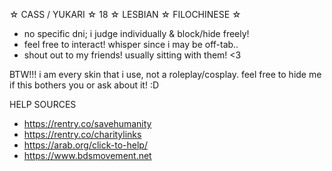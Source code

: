 ☆ CASS / YUKARI ☆ 18 ☆ LESBIAN ☆ FILOCHINESE ☆ 
- no specific dni; i judge individually & block/hide freely!
- feel free to interact! whisper since i may be off-tab..
- shout out to my friends! usually sitting with them! <3

BTW!!! i am every skin that i use, not a roleplay/cosplay. feel free to hide me if this bothers you or ask about it! :D

HELP SOURCES
- https://rentry.co/savehumanity
- https://rentry.co/charitylinks
- https://arab.org/click-to-help/
- https://www.bdsmovement.net

